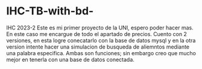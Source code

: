 # IHC-TB-with-bd-
IHC 2023-2
Este es mi primer proyecto de la UNI, espero poder hacer mas. En este caso me encargue de todo el apartado de precios. Cuento con 2 versiones, en esta logre conecatarlo con la base de datos mysql y en la otra version intente hacer una simulacion de busqueda de aliemntos mediante una palabra especifica. Ambas son funciones; sin embargo creo que mucho mejor en tenerla con una base de datos conectada.

